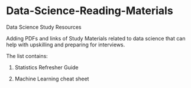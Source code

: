 # Data-Science-Reading-Materials
Data Science Study Resources

Adding PDFs and links of Study Materials related to data science that can help with upskilling and preparing for interviews.

The list contains:

1. Statistics Refresher Guide

2. Machine Learning cheat sheet
